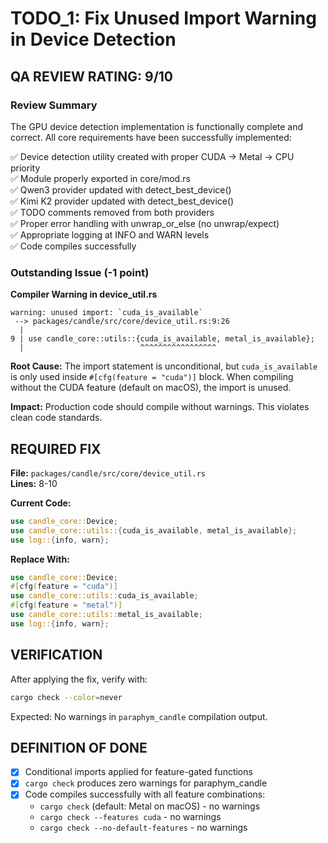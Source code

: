 # TODO_1: Fix Unused Import Warning in Device Detection

## QA REVIEW RATING: 9/10

### Review Summary
The GPU device detection implementation is functionally complete and correct. All core requirements have been successfully implemented:

✅ Device detection utility created with proper CUDA → Metal → CPU priority  
✅ Module properly exported in core/mod.rs  
✅ Qwen3 provider updated with detect_best_device()  
✅ Kimi K2 provider updated with detect_best_device()  
✅ TODO comments removed from both providers  
✅ Proper error handling with unwrap_or_else (no unwrap/expect)  
✅ Appropriate logging at INFO and WARN levels  
✅ Code compiles successfully  

### Outstanding Issue (-1 point)

**Compiler Warning in device_util.rs**

```
warning: unused import: `cuda_is_available`
 --> packages/candle/src/core/device_util.rs:9:26
  |
9 | use candle_core::utils::{cuda_is_available, metal_is_available};
  |                          ^^^^^^^^^^^^^^^^^
```

**Root Cause:** The import statement is unconditional, but `cuda_is_available` is only used inside `#[cfg(feature = "cuda")]` block. When compiling without the CUDA feature (default on macOS), the import is unused.

**Impact:** Production code should compile without warnings. This violates clean code standards.

## REQUIRED FIX

**File:** `packages/candle/src/core/device_util.rs`  
**Lines:** 8-10

**Current Code:**
```rust
use candle_core::Device;
use candle_core::utils::{cuda_is_available, metal_is_available};
use log::{info, warn};
```

**Replace With:**
```rust
use candle_core::Device;
#[cfg(feature = "cuda")]
use candle_core::utils::cuda_is_available;
#[cfg(feature = "metal")]
use candle_core::utils::metal_is_available;
use log::{info, warn};
```

## VERIFICATION

After applying the fix, verify with:
```bash
cargo check --color=never
```

Expected: No warnings in `paraphym_candle` compilation output.

## DEFINITION OF DONE

- [x] Conditional imports applied for feature-gated functions
- [x] `cargo check` produces zero warnings for paraphym_candle
- [x] Code compiles successfully with all feature combinations:
  - `cargo check` (default: Metal on macOS) - no warnings
  - `cargo check --features cuda` - no warnings  
  - `cargo check --no-default-features` - no warnings
